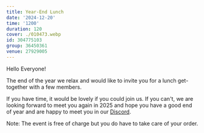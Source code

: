 ```yaml
---
title: Year-End Lunch
date: '2024-12-20'
time: '1200'
duration: 120
cover: ./010473.webp
id: 304775103
group: 36450361
venue: 27929005
---
```


Hello Everyone!

The end of the year we relax and would like to invite you for a lunch get-together with a few members.

If you have time, it would be lovely if you could join us. If you can't, we are looking forward to meet you again in 2025 and hope you have a good end of year and are happy to meet you in our [Discord](https://owddm.com/discord).

Note: The event is free of charge but you do have to take care of your order.
